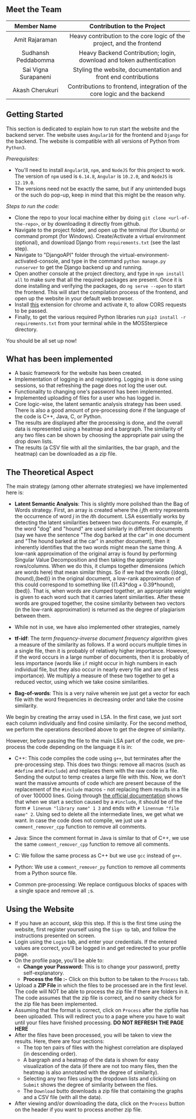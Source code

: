 

## Meet the Team

|      Member Name      |                 Contribution to the Project                  |
| :-------------------: | :----------------------------------------------------------: |
|    Amit Rajaraman     | Heavy contribution to the core logic of the project, and the frontend |
| Sudhansh Peddabomma |    Heavy Backend Contribution; login, download and token authentication     |
| Sai Vigna Surapaneni  |  Styling the website, documentation and front end contributions|
|    Akash Cherukuri    | Contributions to frontend, integration of the core logic and the backend|



## Getting Started

This section is dedicated to explain how to run start the website and the backend server. The website uses `Angular10` for the frontend and `Django` for the backend. The website is compatible with all versions of Python from `Python3`.

*Prerequisites:*

- You'll need to install `Angular10`, `npm`, and `NodeJS` for this project to work. The version of `npm` used is `6.14.8`, `Angular` is `10.2.0`, and `NodeJS` is `12.19.0`.
- The versions need not be exactly the same, but if any unintended bugs or the such do pop-up, keep in mind that this might be the reason why.



*Steps to run the code:*

- Clone the repo to your local machine either by doing `git clone <url-of-the-repo>`, or by downloading it directly from github.
- Navigate to the project folder, and open up the terminal (for Ubuntu) or command prompt (for Windows). Create/Activate a virtual environment (optional), and download Django from `requirements.txt` (see the last step).
- Navigate to "DjangoAPI" folder through the virtual-environment-activated-console, and type in the command `python manage.py runserver` to get the Django backend up and running.
- Open another console at the project directory, and type in `npm install all` to make sure that all the required packages are present. Once it is done installing and verifying the packages, do `ng serve --open` to start the frontend. This will start the compilation process of the frontend, and open up the website in your default web browser.
- Install [this](https://chrome.google.com/webstore/detail/allow-cors-access-control/lhobafahddgcelffkeicbaginigeejlf/related?hl=en) extension for chrome and activate it, to allow CORS requests to be passed.
- Finally, to get the various required Python libraries run ```pip3 install -r requirements.txt``` from your terminal while in the MOSSterpiece directory.

You should be all set up now!

## What has been implemented

- A basic framework for the website has been created.
- Implementation of logging in and registering. Logging in is done using sessions, so that refreshing the page does not log the user out.
- Functionality to changing one's password has been implemented.
- Implemented uploading of files for a user who has logged in. 
- Core logic-wise, the latent semantic analysis strategy has been used. There is also a good amount of pre-processing done if the language of the code is C++, Java, C, or Python.
- The results are displayed after the processing is done, and the overall data is represented using a heatmap and a bargraph. The similarity of any two files can be shown by choosing the appropriate pair using the drop down lists.
- The results (a CSV file with all the similarities, the bar graph, and the heatmap) can be downloaded as a zip file.

## The Theoretical Aspect

The main strategy (among other alternate strategies) we have implemented here is:

- **Latent Semantic Analysis**: This is slightly more polished than the Bag of Words strategy. First, an array is created where the *i,j*th entry represents the occurrence of word *j* in the *i*th document. LSA essentially works by detecting the latent similarities between two documents. For example, if the word "dog" and "hound" are used similarly in different documents (say we have the sentence "The dog barked at the car" in one document and "The hound barked at the car" in another document), then it inherently identifies that the two words might mean the same thing. A low-rank approximation of the original array is found by performing Singular Value Decomposition and then taking the appropriate rows/columns. When we do this, it clumps together dimensions (which are words here) that mean similar things. So if we had the words {(dog),(hound),(bed)} in the original document, a low-rank approximation of this could correspond to something like {(1.43\*dog + 0.39\*hound),(bed)}. That is, when words are clumped together, an appropriate weight is given to each word such that it carries latent similarities. After these words are grouped together, the cosine similarity between two vectors (in the low-rank approximation) is returned as the degree of plagiarism between them.

- While not in use, we have also implemented other strategies, namely
 - **tf-idf**: The _term frequency-inverse document frequency_ algorithm gives a measure of the similarity as follows. If a word occurs multiple times in a single file, then it is probably of relatively higher importance. However, if the word occurs in a large number of documents, then it is probably of less importance (words like ```if``` might occur in high numbers in each individual file, but they also occur in nearly every file and are of less importance). We multiply a measure of these two together to get a reduced vector, using which we take cosine similarities.
 - **Bag-of-words**: This is a very naïve wherein we just get a vector for each file with the word frequencies in decreasing order and take the cosine similarity.

We begin by creating the array used in LSA. In the first case, we just sort each column individually and find cosine similarity. For the second method, we perform the operations described above to get the degree of similarity.

However, before passing the file to the main LSA part of the code, we pre-process the code depending on the language it is in:

* C++: This code compiles the code using ```g++```, but terminates after the pre-processing step. This does two things: remove all macros (such as ```#define``` and ```#include```) and replaces them with the raw code in a file. Sending the output to temp creates a large file with this. Now, we don't want the massive amounts of code which are present because of the replacement of the ```#include``` macros - not replacing them results in a file of over 100000 lines. Going through [the official documentation](https://gcc.gnu.org/onlinedocs/cpp/Preprocessor-Output.html) shows that when we start a section caused by a ```#include```, it should be of the form ```# linenum "library name" 1 3``` and ends with ```# linennum "file name" 2```. Using sed to delete all the intermediate lines, we get what we want. In case the code does not compile, we just use a ```comment_remover_cpp``` function to remove all comments.

* Java: Since the comment format in Java is similar to that of C++, we use the same ```comment_remover_cpp``` function to remove all comments.

* C: We follow the same process as C++ but we use ```gcc``` instead of ```g++```.

* Python: We use a ```comment_remover_py``` function to remove all comments from a Python source file.

* Common pre-processing: We replace contiguous blocks of spaces with a single space and remove all ```;```s.

## Using the Website
 - If you have an account, skip this step. If this is the first time using the website, first register yourself using the `Sign Up` tab, and follow the instructions presented on screen.
 - Login using the `Login` tab, and enter your credentials. If the entered values are correct, you'll be logged in and get redirected to your profile page.
 - On the profile page, you'll be able to:
 	- **Change your Password:** This is to change your password, pretty self-explanatory.
 	- **Process the file :-** Click on this button to be taken to the `Process` tab.
 - Upload a **ZIP File** in which the files to be processed are in the first level. The code will NOT be able to process the zip file if there are folders in it. The code assumes that the zip file is correct, and no sanity check for the zip file has been implemented.
 - Assuming that the format is correct, click on `Process` after the zipfile has been uploaded. This will redirect you to a page where you have to wait until your files have finished processing. **DO NOT REFRESH THE PAGE HERE**
 - After the files have been processed, you will be taken to view the results. Here, there are four sections:
 	- The top ten pairs of files with the highest correlation are displayed (in descending order).
 	- A bargraph and a heatmap of the data is shown for easy visualization of the data (if there are not too many files, then the heatmap is also annotated with the degree of similarity).
 	- Selecting any two files using the dropdown lists and clicking on `Submit` shows the degree of similarity between the files.
 	- The `Download` butto downloads a zip file that containing the graphs and a CSV file (with all the data).
 - After viewing and/or downloading the data, click on the `Process` button on the header if you want to process another zip file.
